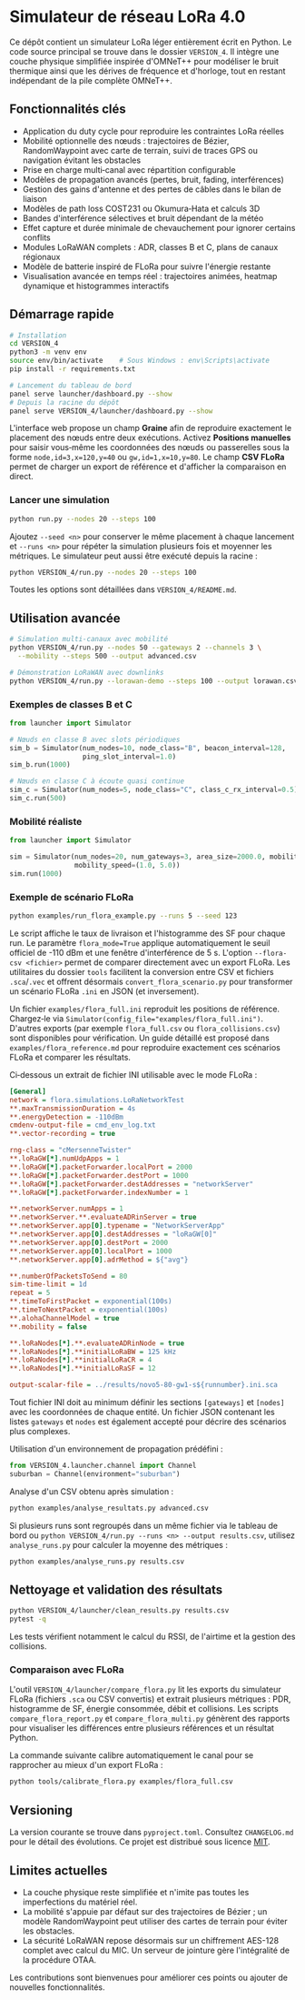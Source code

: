# Simulateur de réseau LoRa 4.0

Ce dépôt contient un simulateur LoRa léger entièrement écrit en Python. Le code
source principal se trouve dans le dossier `VERSION_4`. Il intègre une couche
physique simplifiée inspirée d'OMNeT++ pour modéliser le bruit thermique ainsi
que les dérives de fréquence et d'horloge, tout en restant indépendant de la
pile complète OMNeT++.

## Fonctionnalités clés

- Application du duty cycle pour reproduire les contraintes LoRa réelles
- Mobilité optionnelle des nœuds : trajectoires de Bézier, RandomWaypoint avec
  carte de terrain, suivi de traces GPS ou navigation évitant les obstacles
- Prise en charge multi‑canal avec répartition configurable
- Modèles de propagation avancés (pertes, bruit, fading, interférences)
- Gestion des gains d'antenne et des pertes de câbles dans le bilan de liaison
- Modèles de path loss COST231 ou Okumura‑Hata et calculs 3D
- Bandes d'interférence sélectives et bruit dépendant de la météo
- Effet capture et durée minimale de chevauchement pour ignorer certains conflits
- Modules LoRaWAN complets : ADR, classes B et C, plans de canaux régionaux
- Modèle de batterie inspiré de FLoRa pour suivre l'énergie restante
- Visualisation avancée en temps réel : trajectoires animées, heatmap dynamique et histogrammes interactifs

## Démarrage rapide

```bash
# Installation
cd VERSION_4
python3 -m venv env
source env/bin/activate    # Sous Windows : env\Scripts\activate
pip install -r requirements.txt

# Lancement du tableau de bord
panel serve launcher/dashboard.py --show
# Depuis la racine du dépôt
panel serve VERSION_4/launcher/dashboard.py --show
```

L'interface web propose un champ **Graine** afin de reproduire exactement le
placement des nœuds entre deux exécutions. Activez **Positions manuelles** pour
saisir vous‑même les coordonnées des nœuds ou passerelles sous la forme
`node,id=3,x=120,y=40` ou `gw,id=1,x=10,y=80`. Le champ **CSV FLoRa** permet de
charger un export de référence et d'afficher la comparaison en direct.

### Lancer une simulation

```bash
python run.py --nodes 20 --steps 100
```

Ajoutez `--seed <n>` pour conserver le même placement à chaque lancement et
`--runs <n>` pour répéter la simulation plusieurs fois et moyenner les
métriques. Le simulateur peut aussi être exécuté depuis la racine :

```bash
python VERSION_4/run.py --nodes 20 --steps 100
```

Toutes les options sont détaillées dans `VERSION_4/README.md`.

## Utilisation avancée

```bash
# Simulation multi‑canaux avec mobilité
python VERSION_4/run.py --nodes 50 --gateways 2 --channels 3 \
  --mobility --steps 500 --output advanced.csv

# Démonstration LoRaWAN avec downlinks
python VERSION_4/run.py --lorawan-demo --steps 100 --output lorawan.csv
```

### Exemples de classes B et C

```python
from launcher import Simulator

# Nœuds en classe B avec slots périodiques
sim_b = Simulator(num_nodes=10, node_class="B", beacon_interval=128,
                  ping_slot_interval=1.0)
sim_b.run(1000)

# Nœuds en classe C à écoute quasi continue
sim_c = Simulator(num_nodes=5, node_class="C", class_c_rx_interval=0.5)
sim_c.run(500)
```

### Mobilité réaliste

```python
from launcher import Simulator

sim = Simulator(num_nodes=20, num_gateways=3, area_size=2000.0, mobility=True,
                mobility_speed=(1.0, 5.0))
sim.run(1000)
```

### Exemple de scénario FLoRa

```bash
python examples/run_flora_example.py --runs 5 --seed 123
```

Le script affiche le taux de livraison et l'histogramme des SF pour chaque run.
Le paramètre `flora_mode=True` applique automatiquement le seuil officiel de
-110 dBm et une fenêtre d'interférence de 5 s. L'option `--flora-csv <fichier>`
permet de comparer directement avec un export FLoRa. Les utilitaires du dossier
`tools` facilitent la conversion entre CSV et fichiers `.sca`/`.vec` et offrent
désormais `convert_flora_scenario.py` pour transformer un scénario FLoRa `.ini`
en JSON (et inversement).

Un fichier `examples/flora_full.ini` reproduit les positions de référence.
Chargez‑le via `Simulator(config_file="examples/flora_full.ini")`. D'autres
exports (par exemple `flora_full.csv` ou `flora_collisions.csv`) sont disponibles
pour vérification.
Un guide détaillé est proposé dans `examples/flora_reference.md` pour
reproduire exactement ces scénarios FLoRa et comparer les résultats.

Ci‑dessous un extrait de fichier INI utilisable avec le mode FLoRa :

```ini
[General]
network = flora.simulations.LoRaNetworkTest
**.maxTransmissionDuration = 4s
**.energyDetection = -110dBm
cmdenv-output-file = cmd_env_log.txt
**.vector-recording = true

rng-class = "cMersenneTwister"
**.loRaGW[*].numUdpApps = 1
**.loRaGW[*].packetForwarder.localPort = 2000
**.loRaGW[*].packetForwarder.destPort = 1000
**.loRaGW[*].packetForwarder.destAddresses = "networkServer"
**.loRaGW[*].packetForwarder.indexNumber = 1

**.networkServer.numApps = 1
**.networkServer.**.evaluateADRinServer = true
**.networkServer.app[0].typename = "NetworkServerApp"
**.networkServer.app[0].destAddresses = "loRaGW[0]"
**.networkServer.app[0].destPort = 2000
**.networkServer.app[0].localPort = 1000
**.networkServer.app[0].adrMethod = ${"avg"}

**.numberOfPacketsToSend = 80
sim-time-limit = 1d
repeat = 5
**.timeToFirstPacket = exponential(100s)
**.timeToNextPacket = exponential(100s)
**.alohaChannelModel = true
**.mobility = false

**.loRaNodes[*].**.evaluateADRinNode = true
**.loRaNodes[*].**initialLoRaBW = 125 kHz
**.loRaNodes[*].**initialLoRaCR = 4
**.loRaNodes[*].**initialLoRaSF = 12

output-scalar-file = ../results/novo5-80-gw1-s${runnumber}.ini.sca
```

Tout fichier INI doit au minimum définir les sections `[gateways]` et `[nodes]`
avec les coordonnées de chaque entité. Un fichier JSON contenant les listes
`gateways` et `nodes` est également accepté pour décrire des scénarios plus
complexes.

Utilisation d'un environnement de propagation prédéfini :

```python
from VERSION_4.launcher.channel import Channel
suburban = Channel(environment="suburban")
```

Analyse d'un CSV obtenu après simulation :

```bash
python examples/analyse_resultats.py advanced.csv
```

Si plusieurs runs sont regroupés dans un même fichier via le tableau de bord ou
`python VERSION_4/run.py --runs <n> --output results.csv`, utilisez
`analyse_runs.py` pour calculer la moyenne des métriques :

```bash
python examples/analyse_runs.py results.csv
```

## Nettoyage et validation des résultats

```bash
python VERSION_4/launcher/clean_results.py results.csv
pytest -q
```

Les tests vérifient notamment le calcul du RSSI, de l'airtime et la gestion des
collisions.

### Comparaison avec FLoRa

L'outil `VERSION_4/launcher/compare_flora.py` lit les exports du simulateur
FLoRa (fichiers `.sca` ou CSV convertis) et extrait plusieurs métriques : PDR,
histogramme de SF, énergie consommée, débit et collisions. Les scripts
`compare_flora_report.py` et `compare_flora_multi.py` génèrent des rapports pour
visualiser les différences entre plusieurs références et un résultat Python.

La commande suivante calibre automatiquement le canal pour se rapprocher au
mieux d'un export FLoRa :

```bash
python tools/calibrate_flora.py examples/flora_full.csv
```

## Versioning

La version courante se trouve dans `pyproject.toml`. Consultez `CHANGELOG.md`
pour le détail des évolutions. Ce projet est distribué sous licence
[MIT](LICENSE).

## Limites actuelles

- La couche physique reste simplifiée et n'imite pas toutes les imperfections du
  matériel réel.
- La mobilité s'appuie par défaut sur des trajectoires de Bézier ; un modèle
  RandomWaypoint peut utiliser des cartes de terrain pour éviter les obstacles.
- La sécurité LoRaWAN repose désormais sur un chiffrement AES-128 complet avec calcul du MIC. Un serveur de jointure gère l'intégralité de la procédure OTAA.

Les contributions sont bienvenues pour améliorer ces points ou ajouter de
nouvelles fonctionnalités.
